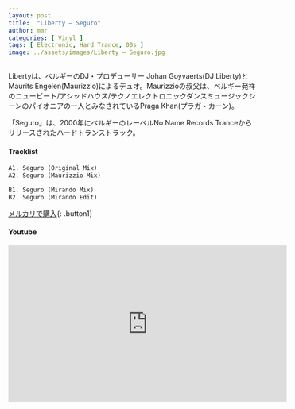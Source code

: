 ```yaml
---
layout: post
title:  "Liberty – Seguro"
author: mmr
categories: [ Vinyl ]
tags: [ Electronic, Hard Trance, 00s ]
image: ../assets/images/Liberty – Seguro.jpg
---
```


Libertyは、ベルギーのDJ・プロデューサー Johan Goyvaerts(DJ Liberty)とMaurits Engelen(Maurizzio)によるデュオ。Maurizzioの叔父は、ベルギー発祥のニュービート/アシッドハウス/テクノエレクトロニックダンスミュージックシーンのパイオニアの一人とみなされているPraga Khan(プラガ・カーン)。

「Seguro」は、2000年にベルギーのレーベルNo Name Records Tranceからリリースされたハードトランストラック。

#### Tracklist
```md
A1. Seguro (Original Mix)
A2. Seguro (Maurizzio Mix)

B1. Seguro (Mirando Mix)
B2. Seguro (Mirando Edit)
```

[メルカリで購入](https://jp.mercari.com/item/m66128506073?afid=6142608987){: .button1}

#### Youtube
<iframe width="560" height="315" src="https://www.youtube.com/embed/H8iD1wHWmE0?si=tWdsL_R7XI52UktA" title="YouTube video player" frameborder="0" allow="accelerometer; autoplay; clipboard-write; encrypted-media; gyroscope; picture-in-picture; web-share" referrerpolicy="strict-origin-when-cross-origin" allowfullscreen></iframe>